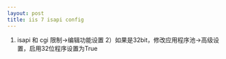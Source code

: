 ```yaml
---
layout: post
title: iis 7 isapi config
---
```


1) isapi 和 cgi 限制->编辑功能设置
2）如果是32bit，修改应用程序池->高级设置，启用32位程序设置为True
